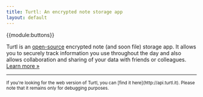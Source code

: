 ```yaml
---
title: Turtl: An encrypted note storage app
layout: default
---
```


{{module:buttons}}

Turtl is an [open-source](https://github.com/turtl) encrypted note (and soon
file) storage app. It allows you to securely track information you use
throughout the day and also allows collaboration and sharing of your data with
friends or colleagues. [Learn more &raquo;](/about)

***

<small>
If you're looking for the web version of Turtl, you can [find it here](http://api.turtl.it).
Please note that it remains only for debugging purposes.
</small>
